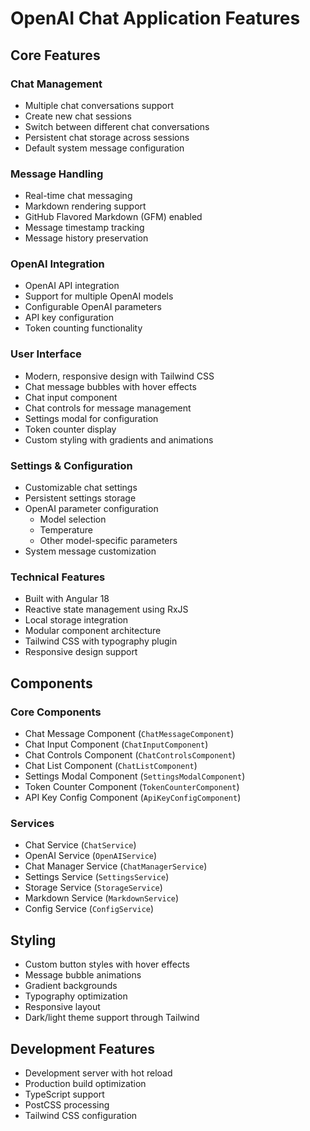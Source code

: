 # OpenAI Chat Application Features

## Core Features

### Chat Management
- Multiple chat conversations support
- Create new chat sessions
- Switch between different chat conversations
- Persistent chat storage across sessions
- Default system message configuration

### Message Handling
- Real-time chat messaging
- Markdown rendering support
- GitHub Flavored Markdown (GFM) enabled
- Message timestamp tracking
- Message history preservation

### OpenAI Integration
- OpenAI API integration
- Support for multiple OpenAI models
- Configurable OpenAI parameters
- API key configuration
- Token counting functionality

### User Interface
- Modern, responsive design with Tailwind CSS
- Chat message bubbles with hover effects
- Chat input component
- Chat controls for message management
- Settings modal for configuration
- Token counter display
- Custom styling with gradients and animations

### Settings & Configuration
- Customizable chat settings
- Persistent settings storage
- OpenAI parameter configuration
  - Model selection
  - Temperature
  - Other model-specific parameters
- System message customization

### Technical Features
- Built with Angular 18
- Reactive state management using RxJS
- Local storage integration
- Modular component architecture
- Tailwind CSS with typography plugin
- Responsive design support

## Components

### Core Components
- Chat Message Component (`ChatMessageComponent`)
- Chat Input Component (`ChatInputComponent`)
- Chat Controls Component (`ChatControlsComponent`)
- Chat List Component (`ChatListComponent`)
- Settings Modal Component (`SettingsModalComponent`)
- Token Counter Component (`TokenCounterComponent`)
- API Key Config Component (`ApiKeyConfigComponent`)

### Services
- Chat Service (`ChatService`)
- OpenAI Service (`OpenAIService`)
- Chat Manager Service (`ChatManagerService`)
- Settings Service (`SettingsService`)
- Storage Service (`StorageService`)
- Markdown Service (`MarkdownService`)
- Config Service (`ConfigService`)

## Styling
- Custom button styles with hover effects
- Message bubble animations
- Gradient backgrounds
- Typography optimization
- Responsive layout
- Dark/light theme support through Tailwind

## Development Features
- Development server with hot reload
- Production build optimization
- TypeScript support
- PostCSS processing
- Tailwind CSS configuration